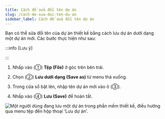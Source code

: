```yaml
---
title: Cách để sửa đổi tên dự án
slug: /cach-de-sua-doi-ten-du-an
sidebar_label: Cách để sửa đổi tên dự án
---
```


Bạn có thể sửa đổi tên của dự án thiết kế bằng cách lưu dự án dưới dạng một dự án mới. Các bước thực hiện như sau:

:::info [Lưu ý]

:::

1. Nhấp vào (①) **Tệp (File)** ở góc trên bên trái.

2. Chọn (②) **Lưu dưới dạng (Save as)** từ menu thả xuống.

3. Trong cửa sổ bật lên, nhập tên dự án mới vào ô (③).

4. Nhấp vào (④) **Lưu (Save)** để hoàn tất.

![Một người dùng đang lưu một dự án trong phần mềm thiết kế, điều hướng qua menu tệp đến hộp thoại 'Lưu dự án'.](https://storage.googleapis.com/jegavn_kb/image_jegavn/825.1.png)
